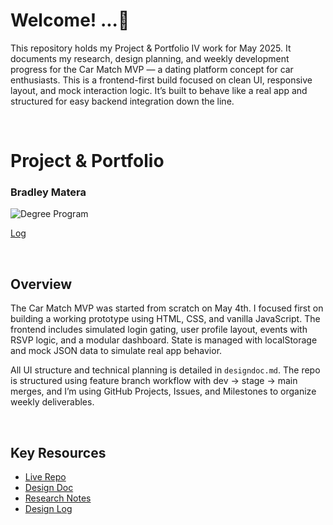 # Welcome! ...🚀 

This repository holds my Project & Portfolio IV work for May 2025. It documents my research, design planning, and weekly development progress for the Car Match MVP — a dating platform concept for car enthusiasts. This is a frontend-first build focused on clean UI, responsive layout, and mock interaction logic. It’s built to behave like a real app and structured for easy backend integration down the line.

<br>

# Project & Portfolio  
### Bradley Matera  

![Degree Program](https://img.shields.io/badge/degree-web%20development-blue.svg)

[Log](./docs/log.md)

<br>

## Overview

The Car Match MVP was started from scratch on May 4th. I focused first on building a working prototype using HTML, CSS, and vanilla JavaScript. The frontend includes simulated login gating, user profile layout, events with RSVP logic, and a modular dashboard. State is managed with localStorage and mock JSON data to simulate real app behavior.

All UI structure and technical planning is detailed in `designdoc.md`. The repo is structured using feature branch workflow with dev → stage → main merges, and I’m using GitHub Projects, Issues, and Milestones to organize weekly deliverables.

<br>

## Key Resources

- [Live Repo](https://github.com/BradleyMatera/car-match)
- [Design Doc](https://github.com/BradleyMatera/car-match/blob/main/car-match-mvp/designdoc.md)
- [Research Notes](./docs/research)
- [Design Log](https://github.com/BradleyMatera/car-match/blob/main/docs/designs/README.md)
